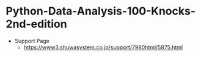 # Python-Data-Analysis-100-Knocks-2nd-edition

- Support Page
    - https://www3.shuwasystem.co.jp/support/7980html/5875.html
